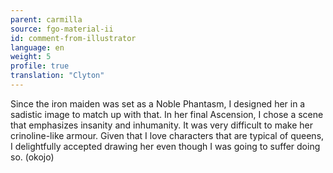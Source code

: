 ```yaml
---
parent: carmilla
source: fgo-material-ii
id: comment-from-illustrator
language: en
weight: 5
profile: true
translation: "Clyton"
---
```


Since the iron maiden was set as a Noble Phantasm, I designed her in a sadistic image to match up with that. In her final Ascension, I chose a scene that emphasizes insanity and inhumanity. It was very difficult to make her crinoline-like armour. Given that I love characters that are typical of queens, I delightfully accepted drawing her even though I was going to suffer doing so. (okojo)

